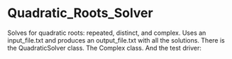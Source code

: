 # Quadratic_Roots_Solver

Solves for quadratic roots: repeated, distinct, and complex. Uses an input_file.txt and produces an output_file.txt with all the solutions. There is the QuadraticSolver class. The Complex class. And the test driver: 
